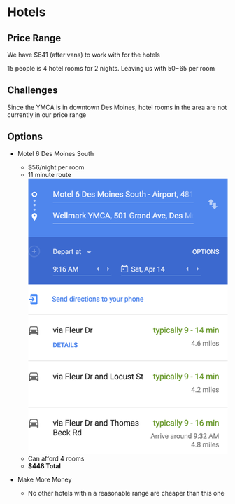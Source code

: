 # Hotels

## Price Range

We have $641 (after vans) to work with for the hotels

15 people is 4 hotel rooms for 2 nights. Leaving us with $50-$65 per room

## Challenges

Since the YMCA is in downtown Des Moines, hotel rooms in the area are not currently in our price range

## Options

* Motel 6 Des Moines South 
	* $56/night per room
	* 11 minute route ![Hotel Route](Hotel-Route.png)
	* Can afford 4 rooms
	* **$448 Total**


* Make More Money
	* No other hotels within a reasonable range are cheaper than this one
